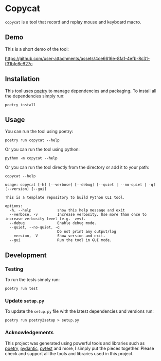 # Copycat

`copycat` is a tool that record and replay mouse and keyboard macro.

## Demo

This is a short demo of the tool:

https://github.com/user-attachments/assets/4ce6616e-8fa1-4efb-8c31-f31bfe8e827c

## Installation

This tool uses [poetry](https://python-poetry.org/) to manage dependencies and packaging. To install all the
dependencies simply run:

``` shell
poetry install
```

## Usage

You can run the tool using poetry:

``` shell
poetry run copycat --help
```

Or you can run the tool using python:

``` shell
python -m copycat --help
```

Or you can run the tool directly from the directory or add it to your path:

``` shell
copycat --help
```

```shell
usage: copycat [-h] [--verbose] [--debug] [--quiet | --no-quiet | -q] [--version] [--gui]

This is a template repository to build Python CLI tool.

options:
  -h, --help            show this help message and exit
  --verbose, -v         Increase verbosity. Use more than once to increase verbosity level (e.g. -vvv).
  --debug               Enable debug mode.
  --quiet, --no-quiet, -q
                        Do not print any output/log
  --version, -V         Show version and exit.
  --gui                 Run the tool in GUI mode.
```

## Development

### Testing

To run the tests simply run:

``` shell
poetry run test
```

### Update `setup.py`

To update the `setup.py` file with the latest dependencies and versions run:

``` shell
poetry run poetry2setup > setup.py
```

### Acknowledgements

This project was generated using powerful tools and libraries such as [poetry](https://python-poetry.org/),
[pydantic](https://docs.pydantic.dev/latest/), [pytest](https://docs.pytest.org/en/stable/) and more, I simply put the
pieces together. Please check and support all the tools and libraries used in this project.
